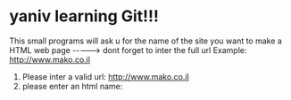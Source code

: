 # yaniv learning Git!!!

This small programs will ask u for the name of the site you want to 
make a HTML web page -----> dont forget to inter the full url
Example: http://www.mako.co.il

1. Please inter a valid url: <http://www.mako.co.il>
2. please enter an html name: <name for the site>

 
